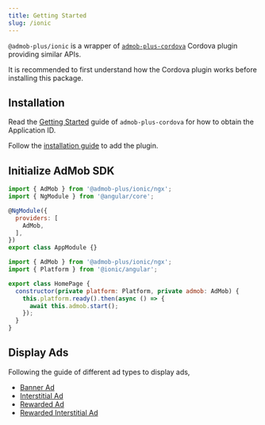 ```yaml
---
title: Getting Started
slug: /ionic
---
```


`@admob-plus/ionic` is a wrapper of [`admob-plus-cordova`](./cordova) Cordova plugin providing similar APIs.

It is recommended to first understand how the Cordova plugin works before installing this package.

## Installation

Read the [Getting Started](./cordova) guide of `admob-plus-cordova` for how to obtain the Application ID.

Follow the [installation guide](./ionic/installation) to add the plugin.

## Initialize AdMob SDK

<!--  -->
```js title="src/app/app.module.ts" {1,6}
import { AdMob } from '@admob-plus/ionic/ngx';
import { NgModule } from '@angular/core';

@NgModule({
  providers: [
    AdMob,
  ],
})
export class AppModule {}
```

```js title="src/app/home/home.page.ts" {1,6-8}
import { AdMob } from '@admob-plus/ionic/ngx';
import { Platform } from '@ionic/angular';

export class HomePage {
  constructor(private platform: Platform, private admob: AdMob) {
    this.platform.ready().then(async () => {
      await this.admob.start();
    });
  }
}
```

## Display Ads

Following the guide of different ad types to display ads,

* [Banner Ad](./ionic/ads/banner)
* [Interstitial Ad](./ionic/ads/interstitial)
* [Rewarded Ad](./ionic/ads/rewarded)
* [Rewarded Interstitial Ad](./ionic/ads/rewarded-interstitial)
